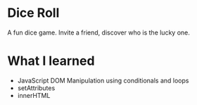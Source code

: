 # Dice Roll
A fun dice game. Invite a friend, discover who is the lucky one. 

# What I learned
- JavaScript DOM Manipulation using conditionals and loops
- setAttributes
- innerHTML
